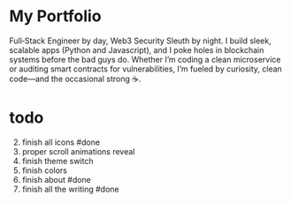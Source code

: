 # My Portfolio

Full‑Stack Engineer by day, Web3 Security Sleuth by night. I build sleek, scalable apps (Python and Javascript), and I poke holes in blockchain systems before the bad guys do. Whether I’m coding a clean microservice or auditing smart contracts for vulnerabilities, I’m fueled by curiosity, clean code—and the occasional strong ☕.

# todo

2. finish all icons #done
1. proper scroll animations reveal
3. finish theme switch
4. finish colors
5. finish about #done
6. finish all the writing #done
